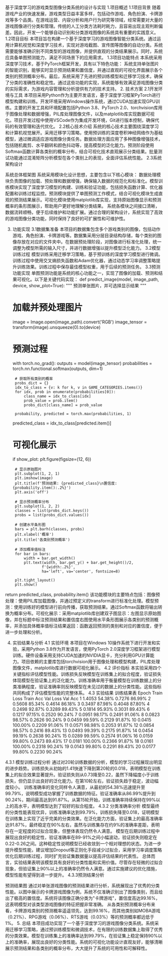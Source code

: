 基于深度学习的游戏类型图像分类系统的设计与实现
1.项目概述
1.1项目背景
随着游戏产业的快速发展，游戏类型日益丰富多样，包括动作游戏、角色扮演、卡牌游戏等多个品类。在游戏运营、内容分析和用户行为研究等领域，经常需要对大量的游戏图像进行分类和管理。传统的人工分类方法耗时耗力，且容易出现主观判断偏差。因此，开发一个能够自动识别和分类游戏图像的系统具有重要的实践意义。
1.2项目目标
本项目旨在构建一个基于深度学习的游戏图像智能分类系统。通过运用计算机视觉和深度学习技术，实现对游戏截图、宣传图等图像的自动分类。系统需要能够准确识别不同类型的游戏图像，并提供直观的分类结果展示。同时，系统应具备单图预测能力，满足不同场景下的应用需求。
1.3项目功能特点
本系统采用深度学习技术，基于PyTorch框架开发，具有以下特色功能：
系统支持单张图片的智能识别，能够实时显示预测结果和置信度，并通过直观的可视化界面展示各个类别的预测概率分布。最后，系统采用了先进的预训练模型和迁移学习技术，确保了分类的准确性和稳定性。通过这些功能的实现，系统能够有效满足游戏图像分类的实际需求，为游戏内容管理和分析提供有力的技术支持。
2. 技术方案
2.1开发环境与工具
本项目采用Python作为主要开发语言，基于深度学习框架PyTorch进行模型构建和训练。开发环境采用Windows操作系统，通过CUDA加速实现GPU训练。主要的开发工具和环境配置包括Python 3.8、PyTorch 2.0、torchvision库用于图像处理和数据增强，PIL库处理图像文件，以及matplotlib库实现数据可视化。项目开发过程中使用VSCode作为集成开发环境，Git进行版本控制，确保代码的有效管理和迭代优化。
2.2核心技术介绍
系统的核心技术主要围绕深度学习和计算机视觉展开。采用迁移学习策略，使用预训练的深度卷积神经网络作为基础模型，通过微调适应游戏图像分类任务。数据处理方面应用了多种图像增强技术，包括随机裁剪、水平翻转和颜色抖动等，提高模型的泛化能力。预测阶段使用Softmax函数计算各类别的概率分布，结合可视化技术直观展示分类结果。批量测试功能通过混淆矩阵分析模型在各个类别上的表现，全面评估系统性能。
2.3系统架构设计

系统总体框架图
系统采用模块化设计思想，主要包含以下核心模块：
数据处理模块负责图像的加载、预处理和数据增强，确保输入数据的规范化和标准化。模型训练模块实现了深度学习模型的构建、训练和验证功能，包括损失函数计算、优化器配置和训练过程监控。预测模块提供了单图预测工作模式，结合可视化模块生成直观的预测结果展示。可视化模块使用matplotlib库实现，支持原始图像显示和预测概率的条形图展示，帮助用户更好地理解分类结果。
系统各模块之间接口清晰，数据流转顺畅，便于后续维护和功能扩展。通过合理的架构设计，系统实现了高效的游戏图像分类功能，同时保持了良好的可扩展性和可维护性。

3. 功能实现
3.1数据集准备
本项目的数据集包含多个游戏类别的图像，包括动作游戏、角色扮演、卡牌游戏等。数据集采用分层目录结构存储，每个类别的图像存放在对应的文件夹中。在数据预处理阶段，对图像进行标准化处理，统一调整为模型所需的输入尺寸，并进行数据增强以提升模型泛化能力。
3.2模型训练过程
模型训练采用迁移学习策略，基于预训练的深度学习模型进行微调。训练过程中使用交叉熵损失函数和Adam优化器，通过动态学习率调整策略提升训练效果。训练过程中保存最佳模型权重，用于后续的预测任务。
3.3预测功能实现
单图预测功能是系统的核心功能之一，实现了图像的加载、预测和结果可视化。以下是关键代码实现：
def predict_image(model, image_path, device, show_plot=True):
    """
    预测单张图片，并可选择显示结果
    """
    # 加载并预处理图片
    image = Image.open(image_path).convert('RGB')
    image_tensor = transform(image).unsqueeze(0).to(device)
    
    # 预测过程
    with torch.no_grad():
        outputs = model(image_tensor)
        probabilities = torch.nn.functional.softmax(outputs, dim=1)
        
        # 获取所有类别的概率
        probs_dict = {}
        idx_to_class = {v: k for k, v in GAME_CATEGORIES.items()}
        for idx, prob in enumerate(probabilities[0]):
            class_name = idx_to_class[idx]
            prob_value = prob.item()
            probs_dict[class_name] = prob_value
            
        probability, predicted = torch.max(probabilities, 1)
    
    predicted_class = idx_to_class[predicted.item()]
    # 可视化展示
    if show_plot:
        plt.figure(figsize=(12, 6))
        
        # 显示原始图片
        plt.subplot(1, 2, 1)
        plt.imshow(image)
        plt.title(f'预测结果: {predicted_class}\n置信度: {probability.item():.2%}')
        plt.axis('off')
        
        # 显示预测概率分布
        plt.subplot(1, 2, 2)
        classes = list(probs_dict.keys())
        probs = list(probs_dict.values())
        
        # 创建水平条形图
        bars = plt.barh(classes, probs)
        plt.xlabel('概率')
        plt.title('各类别预测概率')
        
        # 添加概率值标注
        for bar in bars:
            width = bar.get_width()
            plt.text(width, bar.get_y() + bar.get_height()/2,
                    f'{width:.2%}', 
                    ha='left', va='center', fontsize=8)
        
        plt.tight_layout()
        plt.show()
    
return predicted_class, probability.item()
该功能模块的主要特点包括：图像预处理：使用PIL库加载图像，并通过预定义的transform进行标准化处理。模型预测：使用训练好的模型进行前向传播，获取预测结果。通过Softmax函数将输出转换为概率分布。可视化展示：采用matplotlib库创建双子图显示：左图显示原始图像，并在标题中标注预测结果和置信度右图使用水平条形图展示各类别的预测概率，并添加具体概率值标注结果返回：函数返回预测的类别和对应的置信度，便于进一步处理和分析。

4. 实验结果与分析
4.1 实验环境
本项目在Windows 10操作系统下进行开发和实验，采用Python 3.8作为开发语言，使用PyTorch 2.0深度学习框架进行模型训练。硬件设备采用支持CUDA加速的NVIDIA显卡，充分利用GPU计算能力。项目依赖的主要库包括torchvision用于图像处理和模型构建，PIL库处理图像文件，matplotlib库进行数据可视化展示。
4.2 评价指标
本实验采用四个关键指标评估模型性能。训练损失反映模型在训练集上的拟合程度，验证损失体现模型在验证集上的泛化能力。训练准确率用于衡量模型在训练数据上的分类准确程度，验证准确率则反映模型在未见过的数据上的分类性能。这些指标共同构成了评估模型性能的完整体系。
4.3 实验结果
训练结果表
Epoch	Train Loss	Train Acc	Val Loss	Val Acc
1	1.4053	54.38%	0.7276	86.99%
2	0.5608	85.34%	0.4614	86.18%
3	0.3497	87.98%	0.4048	87.80%
4	0.2498	92.87%	0.3289	89.43%
5	0.1814	95.93%	0.3031	89.43%
6	0.1217	97.15%	0.2520	90.24%
7	0.0951	98.17%	0.2491	91.06%
8	0.0823	98.57%	0.2626	90.24%
9	0.0459	99.59%	0.2129	91.87%
10	0.0415	100.00%	0.2209	91.06%
11	0.0571	98.98%	0.2053	91.87%
12	0.0854	98.57%	0.2416	89.43%
13	0.0493	99.39%	0.2175	91.87%
14	0.0454	99.19%	0.2638	90.24%
15	0.0289	99.59%	0.2574	91.06%
16	0.0159	99.80%	0.2473	89.43%
17	0.0181	100.00%	0.2366	91.87%
18	0.0161	100.00%	0.2318	90.24%
19	0.0143	99.80%	0.2291	89.43%
20	0.0177	99.80%	0.2230	90.24%

4.3.1 模型训练过程分析
通过对20轮训练数据的分析，模型的学习过程展现出明显的进步趋势。训练损失从初始的1.41快速下降到第20轮的0.018，表明模型在训练集上的拟合效果显著提升。验证损失则从0.73降至0.22，虽然下降幅度小于训练损失，但仍显示出良好的泛化能力。在第10轮左右，验证损失趋于稳定，波动幅度较小。
训练准确率的变化同样令人满意，从最初的54.38%迅速提升至99.79%，说明模型成功掌握了训练数据的特征。验证准确率从86.99%提升到90.24%，期间最高达到91.87%。从第15轮开始，训练准确率持续保持在99%以上的高水平，表明模型达到了较好的拟合程度。
4.3.2 分类准确率分析
模型最终的分类性能表现优异，训练准确率达到99.79%，训练损失降至0.018，证明模型在训练集上实现了近乎完美的分类效果。在泛化能力方面，验证集上的最高准确率达91.87%，最终稳定在90%左右，虽然与训练集存在约9%的准确率差距，表明存在一定程度的过拟合现象，但整体表现仍然令人满意。
模型在后期训练过程中展现出良好的稳定性，验证准确率在89-91%之间小幅波动，验证损失则稳定在0.22-0.26之间。这种稳定性说明模型已经收敛到一个相对理想的状态。为进一步提升模型性能，建议增加Dropout等正则化手段减少过拟合，采用学习率调度策略优化后期训练过程，同时扩充验证集数据量以提高评估结果的代表性。
总体而言，实验结果表明该模型具有良好的分类性能和实用价值。尽管存在轻微的过拟合现象，但验证集上90%以上的准确率仍然令人满意。通过实施建议的优化措施，模型性能有望得到进一步提升。
4.3.3预测结果分析

预测结果图
通过对单张游戏图像的预测结果进行分析，系统展现出了优秀的分类性能。以图中展示的卡牌游戏图像为例，系统不仅准确识别出了图像类别，而且给出了极高的置信度。系统将该图像正确分类为"卡牌游戏"，置信度高达99.16%，这表明模型对该类型游戏图像的特征把握非常准确。
从各类别预测概率分布来看，卡牌游戏类别的预测概率遥遥领先，达到99.16%，而其他类别如MOBA游戏（0.21%）、RPG游戏（0.06%）、RTS游戏（0.03%）等的预测概率都远低于1%。
5. 总结
本项目成功实现了一个基于深度学习的游戏图像分类系统。系统采用迁移学习策略，通过预训练模型和微调技术，在有限的训练数据集上取得了优秀的分类效果。模型在训练集上的准确率达到99.79%，在验证集上稳定保持90%以上的准确率，展现出良好的分类性能。系统的可视化功能设计直观友好，能够清晰展示预测结果和各类别的概率分布，大大提升了系统的可用性和可解释性。
